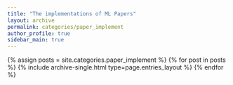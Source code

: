 ```yaml
---
title: "The implementations of ML Papers"
layout: archive
permalink: categories/paper_implement
author_profile: true
sidebar_main: true
---
```


{% assign posts = site.categories.paper_implement %}
{% for post in posts %} {% include archive-single.html type=page.entries_layout %} {% endfor %}